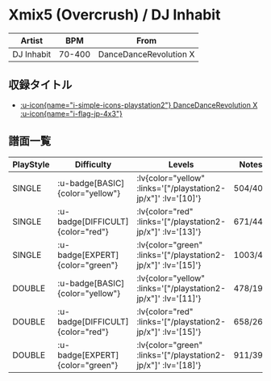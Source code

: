 # Xmix5 (Overcrush) / DJ Inhabit

|Artist|BPM|From|
|------|---|----|
|DJ Inhabit|70-400|DanceDanceRevolution X|

## 収録タイトル

- [ :u-icon{name="i-simple-icons-playstation2"} DanceDanceRevolution X :u-icon{name="i-flag-jp-4x3"} ](/playstation2-jp/x)

## 譜面一覧

|PlayStyle|Difficulty|Levels|Notes|Movie|
|---------|----------|------|-----|-----|
|SINGLE| :u-badge[BASIC]{color="yellow"} | :lv{color="yellow" :links='["/playstation2-jp/x"]' :lv='[10]'} |504/40||
|SINGLE| :u-badge[DIFFICULT]{color="red"} | :lv{color="red" :links='["/playstation2-jp/x"]' :lv='[13]'} |671/44||
|SINGLE| :u-badge[EXPERT]{color="green"} | :lv{color="green" :links='["/playstation2-jp/x"]' :lv='[15]'} |1003/45||
|DOUBLE| :u-badge[BASIC]{color="yellow"} | :lv{color="yellow" :links='["/playstation2-jp/x"]' :lv='[11]'} |478/19||
|DOUBLE| :u-badge[DIFFICULT]{color="red"} | :lv{color="red" :links='["/playstation2-jp/x"]' :lv='[15]'} |658/26||
|DOUBLE| :u-badge[EXPERT]{color="green"} | :lv{color="green" :links='["/playstation2-jp/x"]' :lv='[18]'} |911/39||

